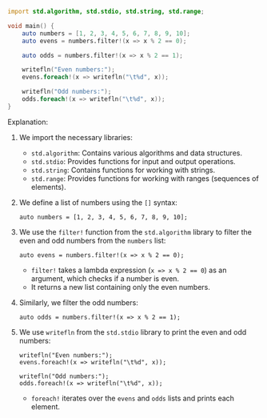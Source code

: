 ```d
import std.algorithm, std.stdio, std.string, std.range;

void main() {
    auto numbers = [1, 2, 3, 4, 5, 6, 7, 8, 9, 10];
    auto evens = numbers.filter!(x => x % 2 == 0);

    auto odds = numbers.filter!(x => x % 2 == 1);

    writefln("Even numbers:");
    evens.foreach!(x => writefln("\t%d", x));

    writefln("Odd numbers:");
    odds.foreach!(x => writefln("\t%d", x));
}
```

Explanation:

1. We import the necessary libraries:

   - `std.algorithm`: Contains various algorithms and data structures.
   - `std.stdio`: Provides functions for input and output operations.
   - `std.string`: Contains functions for working with strings.
   - `std.range`: Provides functions for working with ranges (sequences of elements).

2. We define a list of numbers using the `[]` syntax:

   ```
   auto numbers = [1, 2, 3, 4, 5, 6, 7, 8, 9, 10];
   ```

3. We use the `filter!` function from the `std.algorithm` library to filter the even and odd numbers from the `numbers` list:

   ```
   auto evens = numbers.filter!(x => x % 2 == 0);
   ```

   - `filter!` takes a lambda expression (`x => x % 2 == 0`) as an argument, which checks if a number is even.
   - It returns a new list containing only the even numbers.

4. Similarly, we filter the odd numbers:

   ```
   auto odds = numbers.filter!(x => x % 2 == 1);
   ```

5. We use `writefln` from the `std.stdio` library to print the even and odd numbers:

   ```
   writefln("Even numbers:");
   evens.foreach!(x => writefln("\t%d", x));

   writefln("Odd numbers:");
   odds.foreach!(x => writefln("\t%d", x));
   ```

   - `foreach!` iterates over the `evens` and `odds` lists and prints each element.
